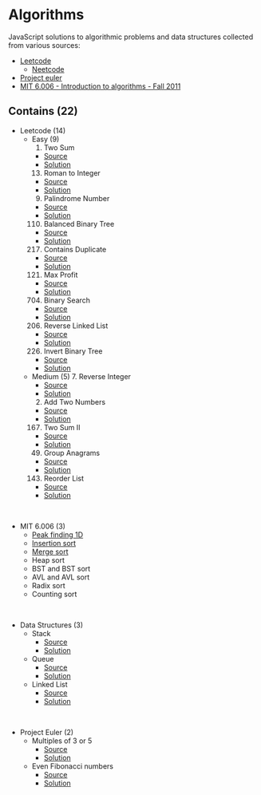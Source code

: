 # Algorithms

JavaScript solutions to algorithmic problems and data structures collected from various sources:
- [Leetcode](https://leetcode.com)
  - [Neetcode](https://neetcode.io)
- [Project euler](https://projecteuler.net/)
- [MIT 6.006 - Introduction to algorithms - Fall 2011](https://ocw.mit.edu/courses/electrical-engineering-and-computer-science/6-006-introduction-to-algorithms-fall-2011/index.htm)



## Contains (22)

- Leetcode (14)
  - Easy (9)
    1. Two Sum
      - [Source](https://leetcode.com/problems/two-sum/)
      - [Solution](./leetcode/twoSum.js)
    13.   Roman to Integer
      - [Source](https://leetcode.com/problems/roman-to-integer/)
      - [Solution](./leetcode/romanToInt.js)
    9. Palindrome Number
      - [Source](https://leetcode.com/problems/palindrome-number/)
      - [Solution](./leetcode/isPalindrome.js)
    110. Balanced Binary Tree
      - [Source](https://leetcode.com/problems/balanced-binary-tree/)
      - [Solution](./leetcode/isBalanced.js)
    217. Contains Duplicate
      - [Source](https://leetcode.com/problems/contains-duplicate/)
      - [Solution](./leetcode/containsDuplicate.js)
    121. Max Profit
      - [Source](https://leetcode.com/problems/best-time-to-buy-and-sell-stock/)
      - [Solution](./leetcode/maxProfit.js)
    704. Binary Search
      - [Source](https://leetcode.com/problems/binary-search/)
      - [Solution](./leetcode/search.js)
    206. Reverse Linked List
      - [Source](https://leetcode.com/problems/reverse-linked-list/)
      - [Solution](./leetcode/reverseList.js)
    226. Invert Binary Tree
      - [Source](https://leetcode.com/problems/invert-binary-tree/)
      - [Solution](./leetcode/invertTree.js)
  - Medium (5)
    7. Reverse Integer
      - [Source](https://leetcode.com/problems/reverse-integer/)
      - [Solution](./leetcode/reverse.js)
    2. Add Two Numbers
      - [Source](https://leetcode.com/problems/add-two-numbers/)
      - [Solution](./leetcode/addTwoNumbers.js)
    167. Two Sum II
      - [Source](https://leetcode.com/problems/two-sum-ii-input-array-is-sorted/)
      - [Solution](./leetcode/twoSum2.js)
    49. Group Anagrams
      - [Source](https://leetcode.com/problems/group-anagrams/)
      - [Solution](./leetcode/groupAnagrams.js)
    143. Reorder List
      - [Source](https://leetcode.com/problems/reorder-list/)
      - [Solution](./leetcode/reorderList.js)

<br/>

- MIT 6.006 (3)
  - [Peak finding 1D](./6006/peakFinding1D.js)
  - [Insertion sort](./6006/insertionSort.js)
  - [Merge sort](./6006/mergeSort.js)
  - Heap sort
  - BST and BST sort
  - AVL and AVL sort
  - Radix sort
  - Counting sort

<br/>


- Data Structures (3)
  - Stack
    - [Source](https://en.wikipedia.org/wiki/Stack_(abstract_data_type))
    - [Solution](./data-structures/Stack.js)
  - Queue
    - [Source](https://en.wikipedia.org/wiki/Queue_(abstract_data_type))
    - [Solution](./data-structures/Queue.js)
  - Linked List
    - [Source](https://en.wikipedia.org/wiki/Linked_list)
    - [Solution](./data-structures/LinkedList.js)


<br/>

- Project Euler (2)
  - Multiples of 3 or 5
    - [Source](https://projecteuler.net/problem=1)
    - [Solution](./euler/sumOfMultiples.js)
  - Even Fibonacci numbers
    - [Source](https://projecteuler.net/problem=2)
    - [Solution](./euler/fibonacciEvenSum.js)